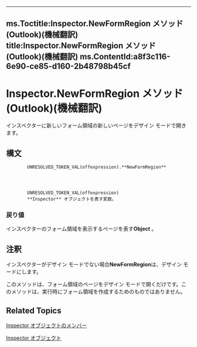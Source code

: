 

---
ms.Toctitle:Inspector.NewFormRegion メソッド (Outlook)(機械翻訳)
title:Inspector.NewFormRegion メソッド (Outlook)(機械翻訳)
ms.ContentId:a8f3c116-6e90-ce85-d160-2b48798b45cf
---
# Inspector.NewFormRegion メソッド (Outlook)(機械翻訳)




インスペクターに新しいフォーム領域の新しいページをデザイン モードで開きます。

## 構文

            UNRESOLVED_TOKEN_VAL(offexpression).**NewFormRegion**




            UNRESOLVED_TOKEN_VAL(offexpression)
            **Inspector** オブジェクトを表す変数。

### 戻り値
インスペクターのフォーム領域を表示するページを表す**Object** 。





## 注釈
インスペクターがデザイン モードでない場合**NewFormRegion**は、デザイン モードにします。



このメソッドは、フォーム領域のページをデザイン モードで開くだけです。このメソッドは、実行時にフォーム領域を作成するためのものではありません。



## Related Topics

[Inspector オブジェクトのメンバー](acd3e13f-4727-7966-d2a5-a95e4528425c.md)

[Inspector オブジェクト](d7384756-669c-0549-1032-c3b864187994.md)




